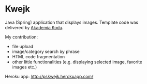 # Kwejk

Java (Spring) application that displays images. Template code was delivered by [Akademia Kodu](http://www.akademiakodu.pl/). 

My contribution:
- file upload
- image/category search by phrase
- HTML code fragmentation
- other little functionalities (e.g. displaying selected image, favorite images etc.)

Heroku app: http://pskwejk.herokuapp.com/
